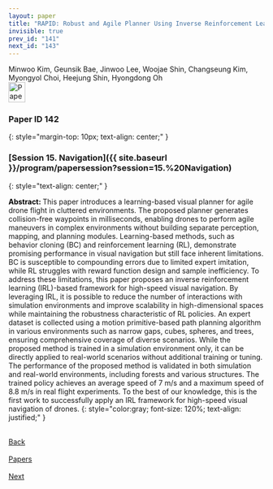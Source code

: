 ```yaml
---
layout: paper
title: "RAPID: Robust and Agile Planner Using Inverse Reinforcement Learning for Vision-Based Drone Navigation"
invisible: true
prev_id: "141"
next_id: "143"
---
```

<div class="paper-authors">
  <div class="paper-author-box">
    <div class="paper-author-name">Minwoo Kim, Geunsik Bae, Jinwoo Lee, Woojae Shin, Changseung Kim, Myongyol Choi, Heejung Shin, Hyongdong Oh</div>
    <div class="paper-author-uni"></div>
  </div>
</div>

<div class="paper-pdf">
  <div>
    <a href="https://www.roboticsproceedings.org/rss21/p142.pdf" title="Download PDF" target="_blank">
      <img src="{{ site.baseurl }}/images/paper_link_cardinal_red.png" alt="Paper PDF" width="33" height="40" />
    </a>
  </div>
</div>

### Paper ID 142
{: style="margin-top: 10px; text-align: center;" }

### [Session 15. Navigation]({{ site.baseurl }}/program/papersession?session=15.%20Navigation)
{: style="text-align: center;" }

<b style="color: black;">Abstract: </b>This paper introduces a learning-based visual planner for agile drone flight in cluttered environments. The proposed planner generates collision-free waypoints in milliseconds, enabling drones to perform agile maneuvers in complex environments without building separate perception, mapping, and planning modules. Learning-based methods, such as behavior cloning (BC) and reinforcement learning (RL), demonstrate promising performance in visual navigation but still face inherent limitations. BC is susceptible to compounding errors due to limited expert imitation, while RL struggles with reward function design and sample inefficiency. To address these limitations, this paper proposes an inverse reinforcement learning (IRL)-based framework for high-speed visual navigation. By leveraging IRL, it is possible to reduce the number of interactions with simulation environments and improve scalability in high-dimensional spaces while maintaining the robustness characteristic of RL policies. An expert dataset is collected using a motion primitive-based path planning algorithm in various environments such as narrow gaps, cubes, spheres, and trees, ensuring comprehensive coverage of diverse scenarios. While the proposed method is trained in a simulation environment only, it can be directly applied to real-world scenarios without additional training or tuning. The performance of the proposed method is validated in both simulation and real-world environments, including forests and various structures. The trained policy achieves an average speed of 7 m/s and a maximum speed of 8.8 m/s in real flight experiments. To the best of our knowledge, this is the first work to successfully apply an IRL framework for high-speed visual navigation of drones.
{: style="color:gray; font-size: 120%; text-align: justified;" }

<div class="paper-menu">
  <div class="paper-menu-inner">
    <a href="{{ site.baseurl }}/program/papers/141/" title="Previous Paper">
            <div class="paper-menu-icon">
                <i class="fa fa-chevron-left"></i><br>
                <span class="paper-menu-label">Back</span>
            </div>
        </a>
    <a href="{{ site.baseurl }}/program/papers" title="All Papers">
      <div class="paper-menu-icon">
        <i class="fa fa-list"></i><br>
        <span class="paper-menu-label">Papers</span>
      </div>
    </a>
    <a href="{{ site.baseurl }}/program/papers/143/" title="Next Paper">
            <div class="paper-menu-icon">
                <i class="fa fa-chevron-right"></i><br>
                <span class="paper-menu-label">Next</span>
            </div>
        </a>
  </div>
</div>
